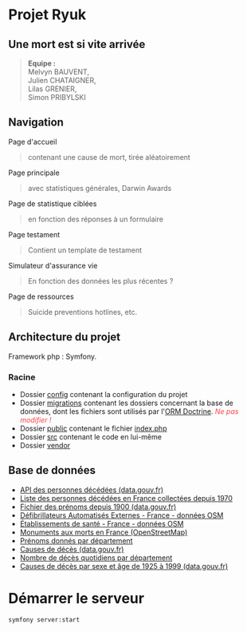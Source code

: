 # Projet Ryuk
## Une mort est si vite arrivée

<style>
r { color: #F94449 }
</style>

> **Equipe :**   
> Melvyn BAUVENT,  
> Julien CHATAIGNER,  
> Lilas GRENIER,  
> Simon PRIBYLSKI


## Navigation
Page d'accueil 
> contenant une cause de mort, tirée aléatoirement

Page principale
> avec statistiques générales, Darwin Awards

Page de statistique ciblées
> en fonction des réponses à un formulaire 

Page testament
> Contient un template de testament

Simulateur d'assurance vie
> En fonction des données les plus récentes ?

Page de ressources
> Suicide preventions hotlines, etc.


## Architecture du projet
Framework php : Symfony.



### Racine

- Dossier [config](config) contenant la configuration du projet
- Dossier [migrations](migrations)  contenant les dossiers concernant la base de données, dont les fichiers sont utilisés par l'[ORM Doctrine](https://www.doctrine-project.org/). <r>*Ne pas modifier !*<r>
- Dossier [public](public) contenant le fichier [index.php](public\index.php)
- Dossier [src](src) contenant le code en lui-même
- Dossier [vendor](vendor)



## Base de données
- [API des personnes décédées (data.gouv.fr)](https://www.data.gouv.fr/fr/reuses/api-des-personnes-decedees/)
- [Liste des personnes décédées en France collectées depuis 1970](https://public.opendatasoft.com/explore/dataset/liste-des-personnes-decedees-en-france/table/)
- [Fichier des prénoms depuis 1900 (data.gouv.fr)](https://www.data.gouv.fr/fr/datasets/fichier-des-prenoms-depuis-1900/)
- [Défibrillateurs Automatisés Externes - France - données OSM](https://public.opendatasoft.com/explore/dataset/osm-france-defibrillator/table/?disjunctive.meta_code_com&disjunctive.meta_code_dep&disjunctive.meta_code_reg)
- [Établissements de santé - France - données OSM](https://public.opendatasoft.com/explore/dataset/osm-france-healthcare/)
- [Monuments aux morts en France (OpenStreetMap)](https://www.data.gouv.fr/fr/datasets/monuments-aux-morts-presents-en-france-dans-les-donnees-openstreetmap/)
- [Prénoms donnés par département](https://public.opendatasoft.com/explore/dataset/demographyref-france-prenoms-departement-millesime/)
- [Causes de décès (data.gouv.fr)](https://www.data.gouv.fr/fr/datasets/causes-de-deces/)
- [Nombre de décès quotidiens par département](https://www.data.gouv.fr/fr/datasets/nombre-de-deces-quotidiens-par-departement/)
- [Causes de décès par sexe et âge de 1925 à 1999 (data.gouv.fr)](https://www.data.gouv.fr/fr/datasets/causes-de-deces-par-sexe-et-age-de-1925-a-1999/)

# Démarrer le serveur

```bash
symfony server:start
```
